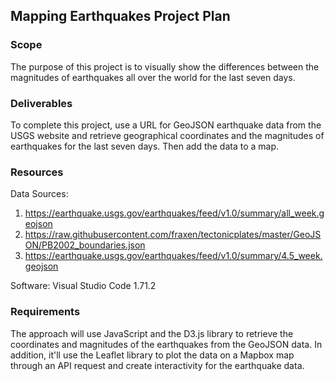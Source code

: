 ## Mapping Earthquakes Project Plan

### Scope
The purpose of this project is to visually show the differences between the magnitudes of earthquakes all over the world for the last seven days.

### Deliverables
To complete this project, use a URL for GeoJSON earthquake data from the USGS website and retrieve geographical coordinates and the magnitudes of earthquakes for the last seven days. Then add the data to a map.

### Resources
Data Sources:
1. https://earthquake.usgs.gov/earthquakes/feed/v1.0/summary/all_week.geojson
2. https://raw.githubusercontent.com/fraxen/tectonicplates/master/GeoJSON/PB2002_boundaries.json
3. https://earthquake.usgs.gov/earthquakes/feed/v1.0/summary/4.5_week.geojson

Software: Visual Studio Code 1.71.2

### Requirements
The approach will use JavaScript and the D3.js library to retrieve the coordinates and magnitudes of the earthquakes from the GeoJSON data. In addition, it'll use the Leaflet library to plot the data on a Mapbox map through an API request and create interactivity for the earthquake data.